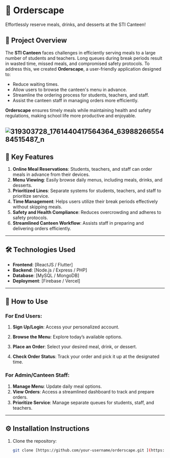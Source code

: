 
# 📱 Orderscape  
Effortlessly reserve meals, drinks, and desserts at the STI Canteen!  


## 📝 Project Overview  
The **STI Canteen** faces challenges in efficiently serving meals to a large number of students and teachers. Long queues during break periods result in wasted time, missed meals, and compromised safety protocols. To address this, we created **Orderscape**, a user-friendly application designed to:  
- Reduce waiting times.  
- Allow users to browse the canteen's menu in advance.  
- Streamline the ordering process for students, teachers, and staff.  
- Assist the canteen staff in managing orders more efficiently.  

**Orderscape** ensures timely meals while maintaining health and safety regulations, making school life more productive and enjoyable.  

![319303728_1761440417564364_6398826655484515487_n](https://github.com/user-attachments/assets/50fd4d90-b937-407c-90f4-9a4a8a55bac6)
---

## 🌟 Key Features  
1. **Online Meal Reservations**: Students, teachers, and staff can order meals in advance from their devices.  
2. **Menu Viewing**: Easily browse daily menus, including meals, drinks, and desserts.  
3. **Prioritized Lines**: Separate systems for students, teachers, and staff to prioritize service.  
4. **Time Management**: Helps users utilize their break periods effectively without skipping meals.  
5. **Safety and Health Compliance**: Reduces overcrowding and adheres to safety protocols.  
6. **Streamlined Canteen Workflow**: Assists staff in preparing and delivering orders efficiently.  

---

## 🛠️ Technologies Used  
- **Frontend**: [ReactJS / Flutter]  
- **Backend**: [Node.js / Express / PHP]  
- **Database**: [MySQL / MongoDB]  
- **Deployment**: [Firebase / Vercel]  

---

## 🚀 How to Use  
### For End Users:  
1. **Sign Up/Login**: Access your personalized account. 


2. **Browse the Menu**: Explore today’s available options.  
3. **Place an Order**: Select your desired meal, drink, or dessert.  
4. **Check Order Status**: Track your order and pick it up at the designated time.  

### For Admin/Canteen Staff:  
1. **Manage Menu**: Update daily meal options.  
2. **View Orders**: Access a streamlined dashboard to track and prepare orders.  
3. **Prioritize Service**: Manage separate queues for students, staff, and teachers.  

---

## ⚙️ Installation Instructions  
1. Clone the repository:  
   ```bash  
   git clone [https://github.com/your-username/orderscape.git ](https://github.com/Fonzy0508/Orderscape.git) 









